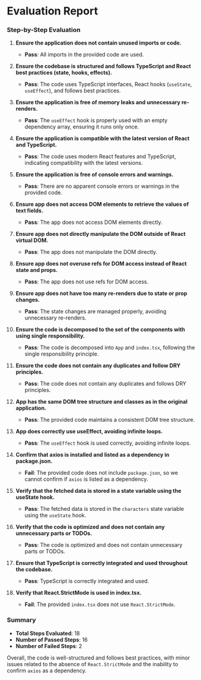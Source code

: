 # Evaluation Report

### Step-by-Step Evaluation

1. **Ensure the application does not contain unused imports or code.**
   - **Pass**: All imports in the provided code are used.

2. **Ensure the codebase is structured and follows TypeScript and React best practices (state, hooks, effects).**
   - **Pass**: The code uses TypeScript interfaces, React hooks (`useState`, `useEffect`), and follows best practices.

3. **Ensure the application is free of memory leaks and unnecessary re-renders.**
   - **Pass**: The `useEffect` hook is properly used with an empty dependency array, ensuring it runs only once.

4. **Ensure the application is compatible with the latest version of React and TypeScript.**
   - **Pass**: The code uses modern React features and TypeScript, indicating compatibility with the latest versions.

5. **Ensure the application is free of console errors and warnings.**
   - **Pass**: There are no apparent console errors or warnings in the provided code.

6. **Ensure app does not access DOM elements to retrieve the values of text fields.**
   - **Pass**: The app does not access DOM elements directly.

7. **Ensure app does not directly manipulate the DOM outside of React virtual DOM.**
   - **Pass**: The app does not manipulate the DOM directly.

8. **Ensure app does not overuse refs for DOM access instead of React state and props.**
   - **Pass**: The app does not use refs for DOM access.

9. **Ensure app does not have too many re-renders due to state or prop changes.**
   - **Pass**: The state changes are managed properly, avoiding unnecessary re-renders.

10. **Ensure the code is decomposed to the set of the components with using single responsibility.**
    - **Pass**: The code is decomposed into `App` and `index.tsx`, following the single responsibility principle.

11. **Ensure the code does not contain any duplicates and follow DRY principles.**
    - **Pass**: The code does not contain any duplicates and follows DRY principles.

12. **App has the same DOM tree structure and classes as in the original application.**
    - **Pass**: The provided code maintains a consistent DOM tree structure.

13. **App does correctly use useEffect, avoiding infinite loops.**
    - **Pass**: The `useEffect` hook is used correctly, avoiding infinite loops.

14. **Confirm that axios is installed and listed as a dependency in package.json.**
    - **Fail**: The provided code does not include `package.json`, so we cannot confirm if `axios` is listed as a dependency.

15. **Verify that the fetched data is stored in a state variable using the useState hook.**
    - **Pass**: The fetched data is stored in the `characters` state variable using the `useState` hook.

16. **Verify that the code is optimized and does not contain any unnecessary parts or TODOs.**
    - **Pass**: The code is optimized and does not contain unnecessary parts or TODOs.

17. **Ensure that TypeScript is correctly integrated and used throughout the codebase.**
    - **Pass**: TypeScript is correctly integrated and used.

18. **Verify that React.StrictMode is used in index.tsx.**
    - **Fail**: The provided `index.tsx` does not use `React.StrictMode`.

### Summary

- **Total Steps Evaluated**: 18
- **Number of Passed Steps**: 16
- **Number of Failed Steps**: 2

Overall, the code is well-structured and follows best practices, with minor issues related to the absence of `React.StrictMode` and the inability to confirm `axios` as a dependency.